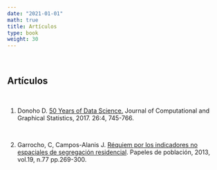 ```yaml
---
date: "2021-01-01"
math: true
title: Artículos
type: book
weight: 30
---
```


<br>

## Artículos

<br>

1.  Donoho D. [50 Years of Data Science.](https://doi.org/10.1080/10618600.2017.1384734) Journal of Computational and Graphical Statistics, 2017. 26:4, 745-766.

<br>

2. Garrocho, C, Campos-Alanis J. [Réquiem por los indicadores no espaciales de segregación residencial](http://www.scielo.org.mx/scielo.php?script=sci_arttext&pid=S1405-74252013000300014&lng=es&nrm=iso). Papeles de población, 2013, vol.19, n.77 pp.269-300.
